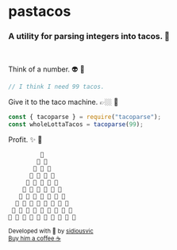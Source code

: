 # pastacos

### A utility for parsing integers into tacos. 🌮

<br/>

Think of a number. 👽 💭

```js
// I think I need 99 tacos.
```

Give it to the taco machine. 👉🏼 🤖

```js
const { tacoparse } = require("tacoparse");
const wholeLottaTacos = tacoparse(99);
```

Profit. ✨ 🌮

``` 
         🌮         
        🍝 🍝        
       🌮 🌮 🌮       
      🍝 🍝 🍝 🍝      
     🌮 🌮 🌮 🌮 🌮     
    🍝 🍝 🍝 🍝 🍝 🍝    
   🌮 🌮 🌮 🌮 🌮 🌮 🌮   
  🍝 🍝 🍝 🍝 🍝 🍝 🍝 🍝  
 🌮 🌮 🌮 🌮 🌮 🌮 🌮 🌮 🌮 
🍝 🍝 🍝 🍝 🍝 🍝 🍝 🍝 🍝 🍝
```

<sub>Developed with 🧡 by [sidiousvic](https://www.github.com/sidiousvic)</sub>
<br/>
<sub>[Buy him a coffee ☕️](https://ko-fi.com/sidiousvic)</sub>
